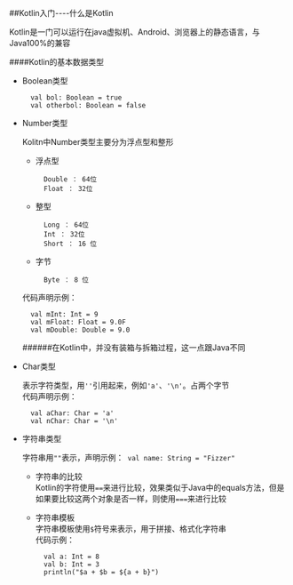 ##Kotlin入门----什么是Kotlin

 Kotlin是一门可以运行在java虚拟机、Android、浏览器上的静态语言，与
 Java100%的兼容
 
####Kotlin的基本数据类型
* Boolean类型
	
		val bol: Boolean = true
		val otherbol: Boolean = false

* Number类型

	Kolitn中Number类型主要分为浮点型和整形
	
	* 浮点型

			Double ： 64位
			Float ： 32位
			
	* 整型
	
			Long ： 64位
			Int ： 32位
			Short ： 16 位
			
	* 字节
	
			Byte ： 8 位

	代码声明示例：
	
		val mInt: Int = 9
		val mFloat: Float = 9.0F
		val mDouble: Double = 9.0

	######在Kotlin中，并没有装箱与拆箱过程，这一点跟Java不同
	
* Char类型

	表示字符类型，用`''`引用起来，例如`'a'`、`'\n'`。占两个字节     
	代码声明示例：
	
		val aChar: Char = 'a'
		val nChar: Char = '\n'
	
* 字符串类型

	字符串用`""`表示，声明示例：` val name: String = "Fizzer"`
	* 字符串的比较    
		Kotlin的字符使用`==`来进行比较，效果类似于Java中的equals方法，但是如果要比较这两个对象是否一样，则使用`===`来进行比较
		
	* 字符串模板    
		字符串模板使用`$`符号来表示，用于拼接、格式化字符串    
		代码示例：    
		
			val a: Int = 8
			val b: Int = 3
			println("$a + $b = ${a + b}")
		
			
				
	